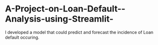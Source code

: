 # A-Project-on-Loan-Default--Analysis-using-Streamlit-
I developed a model that could predict and forecast the incidence of Loan default occuring.
